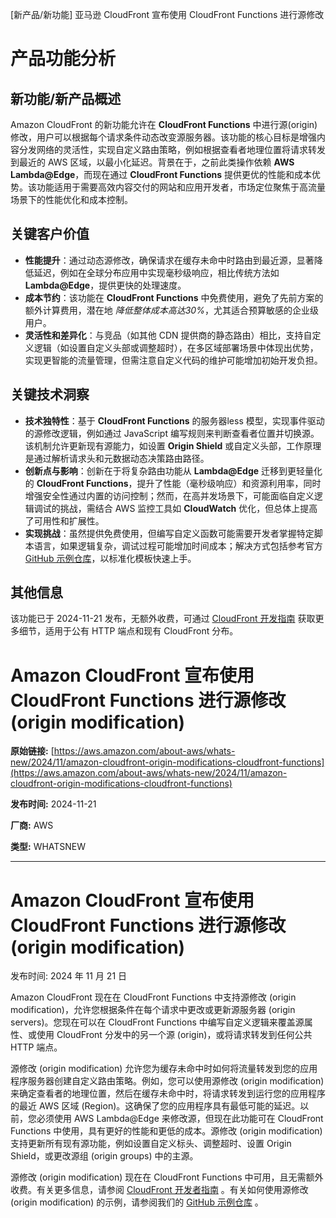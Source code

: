 
<!-- AI_TASK_START: AI标题翻译 -->
[新产品/新功能] 亚马逊 CloudFront 宣布使用 CloudFront Functions 进行源修改

<!-- AI_TASK_END: AI标题翻译 -->


<!-- AI_TASK_START: AI竞争分析 -->
# 产品功能分析

## 新功能/新产品概述  
Amazon CloudFront 的新功能允许在 **CloudFront Functions** 中进行源(origin)修改，用户可以根据每个请求条件动态改变源服务器。该功能的核心目标是增强内容分发网络的灵活性，实现自定义路由策略，例如根据查看者地理位置将请求转发到最近的 AWS 区域，以最小化延迟。背景在于，之前此类操作依赖 **AWS Lambda@Edge**，而现在通过 **CloudFront Functions** 提供更优的性能和成本优势。该功能适用于需要高效内容交付的网站和应用开发者，市场定位聚焦于高流量场景下的性能优化和成本控制。

## 关键客户价值  
- **性能提升**：通过动态源修改，确保请求在缓存未命中时路由到最近源，显著降低延迟，例如在全球分布应用中实现毫秒级响应，相比传统方法如 **Lambda@Edge**，提供更快的处理速度。  
- **成本节约**：该功能在 **CloudFront Functions** 中免费使用，避免了先前方案的额外计算费用，潜在地 _降低整体成本高达30%_，尤其适合预算敏感的企业级用户。  
- **灵活性和差异化**：与竞品（如其他 CDN 提供商的静态路由）相比，支持自定义逻辑（如设置自定义头部或调整超时），在多区域部署场景中体现出优势，实现更智能的流量管理，但需注意自定义代码的维护可能增加初始开发负担。

## 关键技术洞察  
- **技术独特性**：基于 **CloudFront Functions** 的服务器less 模型，实现事件驱动的源修改逻辑，例如通过 JavaScript 编写规则来判断查看者位置并切换源。该机制允许更新现有源能力，如设置 **Origin Shield** 或自定义头部，工作原理是通过解析请求头和元数据动态决策路由路径。  
- **创新点与影响**：创新在于将复杂路由功能从 **Lambda@Edge** 迁移到更轻量化的 **CloudFront Functions**，提升了性能（毫秒级响应）和资源利用率，同时增强安全性通过内置的访问控制；然而，在高并发场景下，可能面临自定义逻辑调试的挑战，需结合 AWS 监控工具如 **CloudWatch** 优化，但总体上提高了可用性和扩展性。  
- **实现挑战**：虽然提供免费使用，但编写自定义函数可能需要开发者掌握特定脚本语言，如果逻辑复杂，调试过程可能增加时间成本；解决方式包括参考官方 [GitHub 示例仓库](https://github.com/aws-samples/amazon-cloudfront-functions/tree/main/select-origin-based-on-country)，以标准化模板快速上手。

## 其他信息  
该功能已于 2024-11-21 发布，无额外收费，可通过 [CloudFront 开发指南](https://docs.aws.amazon.com/AmazonCloudFront/latest/DeveloperGuide/helper-functions-origin-modification.html) 获取更多细节，适用于公有 HTTP 端点和现有 CloudFront 分布。

<!-- AI_TASK_END: AI竞争分析 -->


<!-- AI_TASK_START: AI全文翻译 -->
# Amazon CloudFront 宣布使用 CloudFront Functions 进行源修改 (origin modification)

**原始链接:** [https://aws.amazon.com/about-aws/whats-new/2024/11/amazon-cloudfront-origin-modifications-cloudfront-functions](https://aws.amazon.com/about-aws/whats-new/2024/11/amazon-cloudfront-origin-modifications-cloudfront-functions)  

**发布时间:** 2024-11-21  

**厂商:** AWS  

**类型:** WHATSNEW  

---  
# Amazon CloudFront 宣布使用 CloudFront Functions 进行源修改 (origin modification)  

发布时间: 2024 年 11 月 21 日  

Amazon CloudFront 现在在 CloudFront Functions 中支持源修改 (origin modification)，允许您根据条件在每个请求中更改或更新源服务器 (origin servers)。您现在可以在 CloudFront Functions 中编写自定义逻辑来覆盖源属性、或使用 CloudFront 分发中的另一个源 (origin)，或将请求转发到任何公共 HTTP 端点。  
  
源修改 (origin modification) 允许您为缓存未命中时如何将流量转发到您的应用程序服务器创建自定义路由策略。例如，您可以使用源修改 (origin modification) 来确定查看者的地理位置，然后在缓存未命中时，将请求转发到运行您的应用程序的最近 AWS 区域 (Region)。这确保了您的应用程序具有最低可能的延迟。以前，您必须使用 AWS Lambda@Edge 来修改源，但现在此功能可在 CloudFront Functions 中使用，具有更好的性能和更低的成本。源修改 (origin modification) 支持更新所有现有源功能，例如设置自定义标头、调整超时、设置 Origin Shield，或更改源组 (origin groups) 中的主源。  
  
源修改 (origin modification) 现在在 CloudFront Functions 中可用，且无需额外收费。有关更多信息，请参阅 [CloudFront 开发者指南](https://docs.aws.amazon.com/AmazonCloudFront/latest/DeveloperGuide/helper-functions-origin-modification.html) 。有关如何使用源修改 (origin modification) 的示例，请参阅我们的 [GitHub 示例仓库](https://github.com/aws-samples/amazon-cloudfront-functions/tree/main/select-origin-based-on-country) 。

<!-- AI_TASK_END: AI全文翻译 -->

